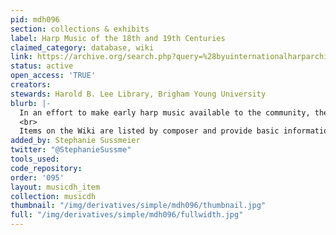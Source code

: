 ```yaml
---
pid: mdh096
section: collections & exhibits
label: Harp Music of the 18th and 19th Centuries
claimed_category: database, wiki
link: https://archive.org/search.php?query=%28byuinternationalharparchive%29
status: active
open_access: 'TRUE'
creators:
stewards: Harold B. Lee Library, Brigham Young University
blurb: |-
  In an effort to make early harp music available to the community, the International Harp Archives is digitizing much of its pre-1923 harp music, where it can be downloaded free of cost. These scores are made available through the Wiki and the International Harp Archives Database (accessible through the &quot;Search Database&quot; tab).
  <br>
  Items on the Wiki are listed by composer and provide basic information while Database items can be searched by keyword, composer, year, dedicatee, etc. Database records contain a full MARC record, including the item’s call number in our library, which is useful if patrons require higher-quality scans of an item or wish to examine it in person.
added_by: Stephanie Sussmeier
twitter: "@StephanieSussme"
tools_used:
code_repository:
order: '095'
layout: musicdh_item
collection: musicdh
thumbnail: "/img/derivatives/simple/mdh096/thumbnail.jpg"
full: "/img/derivatives/simple/mdh096/fullwidth.jpg"
---
```


